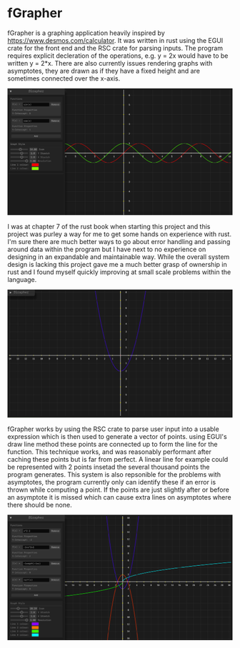 # fGrapher
fGrapher is a graphing application heavily inspired by https://www.desmos.com/calculator. It was written in rust using the EGUI crate for the front end and the RSC crate for parsing inputs. The program requires explicit decleration of the operations, e.g. y = 2x would have to be written y = 2*x. There are also currently issues rendering graphs with asymptotes, they are drawn as if they have a fixed height and are sometimes connected over the x-axis.

<img src="fgimg/Screenshot (39).png" alt="Image description">

I was at chapter 7 of the rust book when starting this project and this project was purley a way for me to get some hands on experience with rust. I'm sure there are much better ways to go about error handling and passing around data within the program but I have next to no experience on designing in an expandable and maintainable way. While the overall system design is lacking this project gave me a much better grasp of ownership in rust and I found myself quickly improving at small scale problems within the language. 

<img src="fgimg/Screenshot (40).png" alt="Image description">

fGrapher works by using the RSC crate to parse user input into a usable expression which is then used to generate a vector of points. using EGUI's draw line method these points are connected up to form the line for the function. This technique works, and was reasonably performant after caching these points but is far from perfect. A linear line for example could be represented with 2 points insetad the several thousand points the program generates. This system is also repsonible for the problems with asymptotes, the program currently only can identify these if an error is thrown while computing a point. If the points are just slightly after or before an asymptote it is missed which can cause extra lines on asymptotes where there should be none. 

<img src="fgimg/Screenshot (41).png" alt="Image description">
